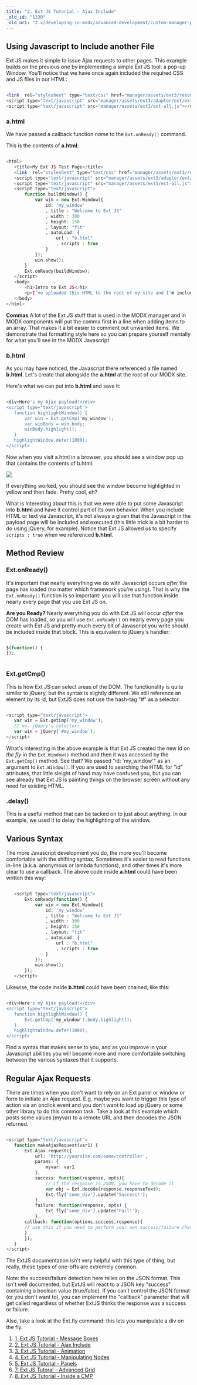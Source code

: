 ```yaml
---
title: "2. Ext JS Tutorial - Ajax Include"
_old_id: "1330"
_old_uri: "2.x/developing-in-modx/advanced-development/custom-manager-pages/modext/modext-tutorials/2.-ext-js-tutorial-ajax-include"
---
```


## Using Javascript to Include another File

 Ext JS makes it simple to issue Ajax requests to other pages. This example builds on the previous one by implementing a simple Ext JS tool: a pop-up Window. You'll notice that we have once again included the required CSS and JS files in our HTML:

 ``` php 

<link  rel="stylesheet" type="text/css" href="manager/assets/ext3/resources/css/ext-all.css" />
<script type="text/javascript" src="manager/assets/ext3/adapter/ext/ext-base.js"></script>
<script type="text/javascript" src="manager/assets/ext3/ext-all.js"></script>

```

### a.html

 We have passed a callback function _name_ to the `Ext.onReady()` command.

 This is the contents of **a.html**:

 ``` php 

<html>
    <title>My Ext JS Test Page</title>
    <link  rel="stylesheet" type="text/css" href="manager/assets/ext3/resources/css/ext-all.css" />
    <script type="text/javascript" src="manager/assets/ext3/adapter/ext/ext-base.js"></script>
    <script type="text/javascript" src="manager/assets/ext3/ext-all.js"></script>
    <script type="text/javascript">
        function buildWindow() {
            var win = new Ext.Window({
                id: 'my_window'
                , title : "Welcome to Ext JS"
                , width : 300
                , height: 150
                , layout: "fit"
                , autoLoad: {
                    url : "b.html"
                    , scripts : true
                }
            });
            win.show();
        }
        Ext.onReady(buildWindow);
    </script>
    <body>
        <h1>Intro to Ext JS</h1>
        <p>I've uploaded this HTML to the root of my site and I'm including the Ext JS libraries that ship with the MODX manager.</p>
    </body>
</html>

```

 **Commas** 
 A lot of the Ext JS stuff that is used in the MODX manager and in MODX components will put the comma first in a line when adding items to an array. That makes it a bit easier to comment out unwanted items. We demonstrate that formatting style here so you can prepare yourself mentally for what you'll see in the MODX Javascript. 

### b.html

 As you may have noticed, the Javascript there referenced a file named **b.html**. Let's create that alongside the **a.html** at the root of our MODX site.

 Here's what we can put into **b.html** and save it:

 ``` php 

<div>Here's my Ajax payload!</div>
<script type="text/javascript">
    function highlightWindow() {
        var win = Ext.getCmp('my_window');
        var winBody = win.body;
        winBody.highlight();
    }
    highlightWindow.defer(1000);
</script>

```

 Now when you visit a.html in a browser, you should see a window pop up that contains the contents of b.html:

 ![](/download/attachments/46137375/ext_js_window.jpg?version=1&modificationDate=1370296233000)

 If everything worked, you should see the window become highlighted in yellow and then fade. Pretty cool, eh?

 What is interesting about this is that we were able to put some Javascript into **b.html** and have it control part of its own behavior. When you include HTML or text via Javascript, it's not always a given that the Javascript in the payload page will be included and executed (this little trick is a bit harder to do using jQuery, for example). Notice that Ext JS allowed us to specify `scripts : true` when we referenced **b.html**.

## Method Review

### Ext.onReady()

 It's important that nearly everything we do with Javascript occurs _after_ the page has loaded (no matter which framework you're using). That is why the `Ext.onReady()` function is so important: you will use that function inside nearly every page that you use Ext JS on.

 **Are you Ready?** 
 Nearly everything you do with Ext JS will occur _after_ the DOM has loaded, so you will use `Ext.onReady()` on nearly every page you create with Ext JS and pretty much every bit of Javascript you write should be included inside that block.  This is equivalent to jQuery's handler:

 ``` php 

$(function() {
});
	
```

 

### Ext.getCmp()

 This is how Ext JS can select areas of the DOM. The functionality is quite similar to jQuery, but the syntax is slightly different. We still reference an element by its id, but ExtJS does not use the hash-tag "#" as a selector.

 ``` php 

<script type="text/javascript">
    var win = Ext.getCmp('my_window');
    // vs. jQuery's selector:
    var win = jQuery('#my_window');
</script>

```

 What's interesting in the above example is that Ext JS created the new id _on the fly_ in the `Ext.Window()` method and then it was accessed by the `Ext.getCmp()` method. See that? We passed "id: 'my\_window'" as an argument to `Ext.Window()`. If you are used to searching the HTML for "id" attributes, that little sleight of hand may have confused you, but you can see already that Ext JS is painting things on the browser screen without any need for existing HTML.

### .delay()

 This is a useful method that can be tacked on to just about anything. In our example, we used it to delay the highlighting of the window.

## Various Syntax

 The more Javascript development you do, the more you'll become comfortable with the shifting syntax. Sometimes it's easier to read functions in-line (a.k.a. anonymous or lambda functions), and other times it's more clear to use a callback. The above code inside **a.html** could have been written this way:

 ``` php 

    <script type="text/javascript">
        Ext.onReady(function() {
            var win = new Ext.Window({
                id: 'my_window'
                , title : "Welcome to Ext JS"
                , width : 300
                , height: 150
                , layout: "fit"
                , autoLoad: {
                    url : "b.html"
                    , scripts : true
                }
            });
            win.show();
        });
    </script>

```

 Likewise, the code inside **b.html** could have been chained, like this:

 ``` php 

<div>Here's my Ajax payload!</div>
<script type="text/javascript">
    function highlightWindow() {
        Ext.getCmp('my_window').body.highlight();      
    }
    highlightWindow.defer(1000);
</script>

```

 Find a syntax that makes sense to you, and as you improve in your Javascript abilities you will become more and more comfortable switching between the various syntaxes that it supports.

## Regular Ajax Requests

 There are times when you don't want to rely on an Ext panel or window or form to initiate an Ajax request. E.g. maybe you want to trigger this type of action via an onclick event and you don't want to load up jQuery or some other library to do this common task. Take a look at this example which posts some values (myvar) to a remote URL and then decodes the JSON returned.

 ``` php 

<script type="text/javascript">
    function makeAjaxRequest(var1) {
        Ext.Ajax.request({
            url: 'http://yoursite.com/some/controller',
            params: {
                myvar: var1
            },
            success: function(response, opts){
                // If the response is JSON, you have to decode it
                var obj = Ext.decode(response.responseText);
                Ext.fly('some_div').update('Success!');
            },
            failure: function(response, opts) {
                Ext.fly('some_div').update('Fail!');
            },
	    callback: function(options,success,response){
		// use this if you need to perform your own success/failure checking
	    }
        });
    }
</script>

```

 The ExtJS documentation isn't very helpful with this type of thing, but really, these types of one-offs are extremely common.

 Note: the success/failure detection here relies on the JSON format. This isn't well documented, but ExtJS will react to a JSON key "success" containing a boolean value (true/false). If you can't control the JSON format (or you don't want to), you can implement the "callback" parameter that will get called regardless of whether ExtJS thinks the response was a success or failure.

 Also, take a look at the Ext.fly command: this lets you manipulate a div on the fly.

1. [1. Ext JS Tutorial - Message Boxes](developing-in-modx/advanced-development/custom-manager-pages/modext/modext-tutorials/1.-ext-js-tutorial-message-boxes)
2. [2. Ext JS Tutorial - Ajax Include](developing-in-modx/advanced-development/custom-manager-pages/modext/modext-tutorials/2.-ext-js-tutorial-ajax-include)
3. [3. Ext JS Tutorial - Animation](developing-in-modx/advanced-development/custom-manager-pages/modext/modext-tutorials/3.-ext-js-tutorial-animation)
4. [4. Ext JS Tutorial - Manipulating Nodes](developing-in-modx/advanced-development/custom-manager-pages/modext/modext-tutorials/4.-ext-js-tutorial-manipulating-nodes)
5. [5. Ext JS Tutorial - Panels](developing-in-modx/advanced-development/custom-manager-pages/modext/modext-tutorials/5.-ext-js-tutorial-panels)
6. [7. Ext JS Tutoral - Advanced Grid](developing-in-modx/advanced-development/custom-manager-pages/modext/modext-tutorials/7.-ext-js-tutoral-advanced-grid)
7. [8. Ext JS Tutorial - Inside a CMP](developing-in-modx/advanced-development/custom-manager-pages/modext/modext-tutorials/8.-ext-js-tutorial-inside-a-cmp)